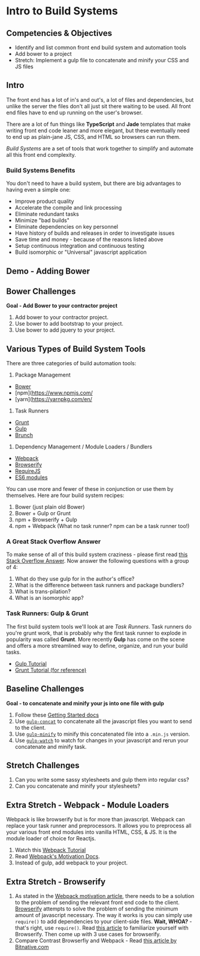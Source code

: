 # Intro to Build Systems

## Competencies & Objectives

  * Identify and list common front end build system and automation tools
  * Add bower to a project
  * Stretch: Implement a gulp file to concatenate and minify your CSS and JS files

## Intro

The front end has a lot of in's and out's, a lot of files and dependencies, but unlike the server the files don't all just sit there waiting to be used. All front end files have to end up running on the user's browser.

There are a lot of fun things like **TypeScript** and **Jade** templates that make writing front end code leaner and more elegant, but these eventually need to end up as plain-jane JS, CSS, and HTML so browsers can run them.

*Build Systems* are a set of tools that work together to simplify and automate all this front end complexity.

### Build Systems Benefits

You don't need to have a build system, but there are big advantages to having even a simple one:

  * Improve product quality
  * Accelerate the compile and link processing
  * Eliminate redundant tasks
  * Minimize "bad builds"
  * Eliminate dependencies on key personnel
  * Have history of builds and releases in order to investigate issues
  * Save time and money - because of the reasons listed above
  * Setup continuous integration and continuous testing
  * Build isomorphic or "Universal" javascript application

## Demo - Adding Bower

## Bower Challenges

**Goal - Add Bower to your contractor project**

1. Add bower to your contractor project.
1. Use bower to add bootstrap to your project.
1. Use bower to add jquery to your project.

## Various Types of Build System Tools

There are three categories of build automation tools:

1. Package Management
  - [Bower](https://bower.io/)
  - [npm](https://www.npmjs.com/
  - [yarn](https://yarnpkg.com/en/
1. Task Runners
  - [Grunt](https://gruntjs.com/)
  - [Gulp](https://gulpjs.com/)
  - [Brunch](http://brunch.io/)
1. Dependency Management / Module Loaders / Bundlers
  - [Webpack](https://webpack.js.org/)
  - [Browserify](http://browserify.org/)
  - [RequireJS](http://requirejs.org/)
  - [ES6 modules](http://2ality.com/2014/09/es6-modules-final.html)

You can use more and fewer of these in conjunction or use them by themselves. Here are four build system recipes:

1. Bower (just plain old Bower)
1. Bower + Gulp or Grunt
1. npm + Browserify + Gulp
1. npm + Webpack (What no task runner? npm can be a task runner too!)

### A Great Stack Overflow Answer

To make sense of all of this build system craziness - please first read [this Stack Overflow Answer](http://stackoverflow.com/questions/33561272/task-runners-gulp-grunt-etc-and-bundlers-webpack-browserify-why-use-toge). Now answer the following questions with a group of 4:

1. What do they use gulp for in the author's office?
1. What is the difference between task runners and package bundlers?
1. What is trans-pilation?
1. What is an isomorphic app?

### Task Runners: Gulp & Grunt

The first build system tools we'll look at are *Task Runners*. Task runners do you're grunt work, that is probably why the first task runner to explode in popularity was called **Grunt**. More recently **Gulp** has come on the scene and offers a more streamlined way to define, organize, and run your build tasks.

* [Gulp Tutorial](https://www.youtube.com/watch?v=LmdT2zhFmn4)
* [Grunt Tutorial (for reference)](https://www.youtube.com/watch?v=TMKj0BxzVgw)

## Baseline Challenges

**Goal - to concatenate and minify your js into one file with gulp**

1. Follow these [Getting Started docs](https://github.com/gulpjs/gulp/blob/master/docs/getting-started.md)
1. Use [`gulp-concat`](https://github.com/contra/gulp-concat) to concatenate all the javascript files you want to send to the client.
1. Use [`gulp-minify`](https://www.npmjs.com/package/gulp-minify) to minify this concatenated file into a `.min.js` version.
1. Use [`gulp-watch`](https://www.npmjs.com/package/gulp-watch) to watch for changes in your javascript and rerun your concatenate and minify task.

## Stretch Challenges

1. Can you write some sassy stylesheets and gulp them into regular css?
1. Can you concatenate and minify your stylesheets?

## Extra Stretch - Webpack - Module Loaders

Webpack is like browserify but is for more than javascript. Webpack can replace your task runner and preprocessors. It allows you to preprocess all your various front end modules into vanilla HTML, CSS, & JS. It is the module loader of choice for Reactjs.

1. Watch this [Webpack Tutorial](https://www.youtube.com/watch?v=9kJVYpOqcVU)
1. Read [Webpack's Motivation Docs](http://webpack.github.io/docs/motivation.html). 
1. Instead of gulp, add webpack to your project.

## Extra Stretch - Browserify

1. As stated in the [Webpack motivation article](http://webpack.github.io/docs/motivation.html), there needs to be a solution to the problem of sending the relevant front end code to the client. [Browserify](http://browserify.org/) attempts to solve the problem of sending the minimum amount of javascript necessary. The way it works is you can simply use `require()` to add dependencies to your client-side files. **Wait, WHOA?** - that's right, use `require()`. Read [this article](http://www.jeromesteunou.net/browserify-why-and-how.html) to familiarize yourself with Browserify. Then come up with 3 use cases for browserify.
1. Compare Contrast Browserfiy and Webpack - Read [this article by Bitnative.com](https://medium.com/@housecor/browserify-vs-webpack-b3d7ca08a0a9#.rfiu01zif)
